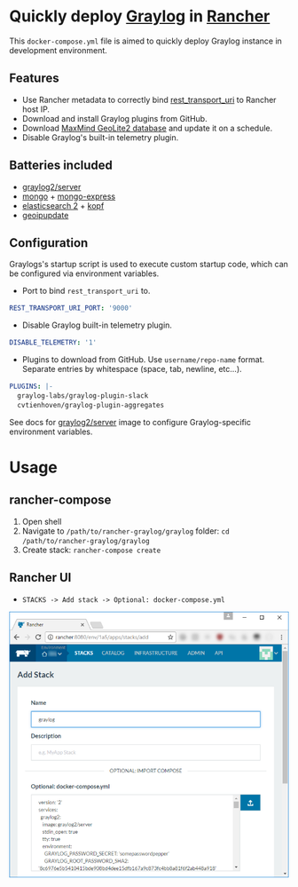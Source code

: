 # Quickly deploy [Graylog](https://www.graylog.org/) in [Rancher](http://rancher.com/rancher/)

This `docker-compose.yml` file is aimed to quickly deploy Graylog instance in development environment. 

## Features

* Use Rancher metadata to correctly bind [rest_transport_uri](http://docs.graylog.org/en/2.2/pages/configuration/web_interface.html) to Rancher host IP.
* Download and install Graylog plugins from GitHub.
* Download [MaxMind GeoLite2 database](http://dev.maxmind.com/geoip/geoip2/geolite2/) and update it on a schedule.
* Disable Graylog's built-in telemetry plugin.

## Batteries included

* [graylog2/server](https://hub.docker.com/r/graylog2/server/)
* [mongo](https://hub.docker.com/_/mongo/) + [mongo-express](https://hub.docker.com/_/mongo-express/)
* [elasticsearch 2](https://hub.docker.com/_/elasticsearch/) + [kopf](https://hub.docker.com/lmenezes/elasticsearch-kopf)
* [geoipupdate](https://hub.docker.com/r/tkrs/maxmind-geoipupdate/)

## Configuration

Graylogs's startup script is used to execute custom startup code, which can be configured via environment variables.

* Port to bind `rest_transport_uri` to.

```yml
REST_TRANSPORT_URI_PORT: '9000'
```

* Disable Graylog built-in telemetry plugin.

```yml
DISABLE_TELEMETRY: '1'
```

* Plugins to download from GitHub. Use `username/repo-name` format. Separate entries by whitespace (space, tab, newline, etc...).

```yml
PLUGINS: |-
  graylog-labs/graylog-plugin-slack
  cvtienhoven/graylog-plugin-aggregates
```

See docs for [graylog2/server](https://hub.docker.com/r/graylog2/server/) image to configure Graylog-specific environment variables.

# Usage

## rancher-compose

1. Open shell
2. Navigate to `/path/to/rancher-graylog/graylog` folder: `cd /path/to/rancher-graylog/graylog`
3. Create stack: `rancher-compose create`

## Rancher UI

* `STACKS -> Add stack -> Optional: docker-compose.yml`

![New Rancher stack](assets/new-stack.png)
